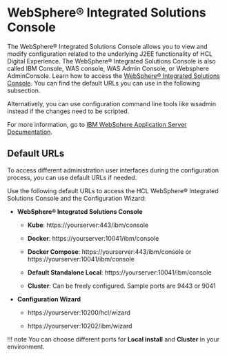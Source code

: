# WebSphere® Integrated Solutions Console


The WebSphere® Integrated Solutions Console allows you to view and modify configuration related to the underlying J2EE functionality of HCL Digital Experience. The WebSphere® Integrated Solutions Console is also called IBM Console, WAS console, WAS Admin Console, or Websphere AdminConsole. Learn how to access the [WebSphere® Integrated Solutions Console](https://www.ibm.com/docs/en/was-nd/9.0.5?topic=console-starting-logging-off-administrative). You can find the default URLs you can use in the following subsection.

Alternatively, you can use configuration command line tools like wsadmin instead if the changes need to be scripted. 

For more information, go to [IBM WebSphere Application Server Documentation](https://www.ibm.com/docs/en/was/9.0.5). 

## Default URLs

To access different administration user interfaces during the configuration process, you can use default URLs if needed.

Use the following default URLs to access the HCL WebSphere® Integrated Solutions Console and the Configuration Wizard:

-   **WebSphere® Integrated Solutions Console**

    - **Kube**: https://yourserver:443/ibm/console

    - **Docker**: https://yourserver:10041/ibm/console

    - **Docker Compose**: https://yourserver:443/ibm/console or https://yourserver:10041/ibm/console

    - **Default Standalone Local**: https://yourserver:10041/ibm/console

    - **Cluster**: Can be freely configured. Sample ports are 9443 or 9041

-   **Configuration Wizard**

    - https://yourserver:10200/hcl/wizard

    - https://yourserver:10202/ibm/wizard

!!! note
    You can choose different ports for **Local install** and **Cluster** in your environment.